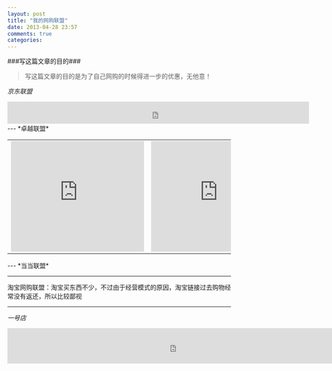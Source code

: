 ```yaml
---
layout: post
title: "我的网购联盟"
date: 2013-04-28 23:57
comments: true
categories: 
---
```

###写这篇文章的目的###
>写这篇文章的目的是为了自己网购的时候得进一步的优惠，无他意！

<!--more-->

*京东联盟*
<iframe scrolling="no" frameborder="0" marginheight="0" marginwidth="0" width="680" height="50" src="http://show.union.360buy.com/JdShow/index.html?unionId=18978&t=5&size=10&haslogo=1&hashot=1&text="></iframe>
---
*卓越联盟*
<table><td><iframe src="http://rcm-cn.amazon.cn/e/cm?t=wuxinxinggg-23&o=28&p=12&l=ur1&category=wireless&banner=1ZN6WEMAXXNMBVKVKB02&f=ifr" width="300" height="250" scrolling="no" border="0" marginwidth="0" style="border:none;" frameborder="0"></iframe>
</td><td><iframe src="http://rcm-cn.amazon.cn/e/cm?t=wuxinxinggg-23&o=28&p=12&l=ur1&category=hpc&banner=05A761DXRWAWBRJCRS82&f=ifr" width="300" height="250" scrolling="no" border="0" marginwidth="0" style="border:none;" frameborder="0"></iframe>
</td></table>
---
*当当联盟*
<script type="text/javascript" > <!-- 
dd_ad_output="html";
dd_ad_client="P-278286";
dd_ad_format=40;
dd_ad_width=650;
dd_ad_height=40;
dd_open_target="_blank";
//--></script>
<script type="text/javascript" src="http://union.dangdang.com/union/script/dd_ads.js" ></script>

---
 淘宝网购联盟：淘宝买东西不少，不过由于经营模式的原因，淘宝链接过去购物经常没有返还，所以比较鄙视

<script type="text/javascript">
alimama_pid="mm_23595323_2558040_9685212";
alimama_type="g";
alimama_tks={};
alimama_tks.style_i=1;
alimama_tks.lg_i=1;
alimama_tks.w_i="680";
alimama_tks.h_i=69;
alimama_tks.btn_i=1;
alimama_tks.txt_s="htc";
alimama_tks.hot_i=1;
alimama_tks.hc_c="0065FF";
alimama_tks.cid_i=0;
alimama_tks.c_i=1;
</script>
<script type="text/javascript" src="http://a.alimama.cn/inf.js"></script>

---
*一号店*
<iframe id="f" width="760px" height="80px" src= "http://union.yihaodian.com/link_make/viewPicInfo.do?imgSize=760x80&truckerU=103023928" frameborder="no" border="0" marginwidth="0" marginheight="0" allowtransparency="yes" scrolling="NO" > </iframe>
